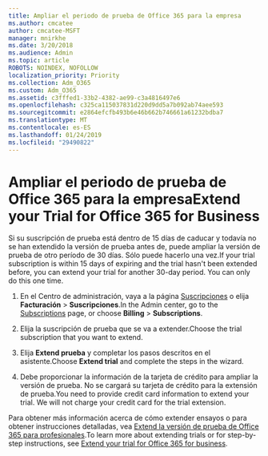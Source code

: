 ```yaml
---
title: Ampliar el periodo de prueba de Office 365 para la empresa
ms.author: cmcatee
author: cmcatee-MSFT
manager: mnirkhe
ms.date: 3/20/2018
ms.audience: Admin
ms.topic: article
ROBOTS: NOINDEX, NOFOLLOW
localization_priority: Priority
ms.collection: Adm_O365
ms.custom: Adm_O365
ms.assetid: c3fffed1-33b2-4382-ae99-c3a4816497e6
ms.openlocfilehash: c325ca115037831d220d9dd5a7b092ab74aee593
ms.sourcegitcommit: e2864efcfb493b6e46b662b746661a61232bdba7
ms.translationtype: MT
ms.contentlocale: es-ES
ms.lasthandoff: 01/24/2019
ms.locfileid: "29490822"
---
```

# <a name="extend-your-trial-for-office-365-for-business"></a><span data-ttu-id="2c8e9-102">Ampliar el periodo de prueba de Office 365 para la empresa</span><span class="sxs-lookup"><span data-stu-id="2c8e9-102">Extend your Trial for Office 365 for Business</span></span>

<span data-ttu-id="2c8e9-p101">Si su suscripción de prueba está dentro de 15 días de caducar y todavía no se han extendido la versión de prueba antes de, puede ampliar la versión de prueba de otro período de 30 días. Sólo puede hacerlo una vez.</span><span class="sxs-lookup"><span data-stu-id="2c8e9-p101">If your trial subscription is within 15 days of expiring and the trial hasn't been extended before, you can extend your trial for another 30-day period. You can only do this one time.</span></span>
  
1. <span data-ttu-id="2c8e9-105">En el Centro de administración, vaya a la página [Suscripciones](https://go.microsoft.com/fwlink/p/?linkid=842054) o elija **Facturación** \> **Suscripciones**.</span><span class="sxs-lookup"><span data-stu-id="2c8e9-105">In the Admin center, go to the [Subscriptions](https://go.microsoft.com/fwlink/p/?linkid=842054) page, or choose **Billing** \> **Subscriptions**.</span></span>
    
2. <span data-ttu-id="2c8e9-106">Elija la suscripción de prueba que se va a extender.</span><span class="sxs-lookup"><span data-stu-id="2c8e9-106">Choose the trial subscription that you want to extend.</span></span>
    
3. <span data-ttu-id="2c8e9-107">Elija **Extend prueba** y completar los pasos descritos en el asistente.</span><span class="sxs-lookup"><span data-stu-id="2c8e9-107">Choose **Extend trial** and complete the steps in the wizard.</span></span> 
    
4. <span data-ttu-id="2c8e9-p102">Debe proporcionar la información de la tarjeta de crédito para ampliar la versión de prueba. No se cargará su tarjeta de crédito para la extensión de prueba.</span><span class="sxs-lookup"><span data-stu-id="2c8e9-p102">You need to provide credit card information to extend your trial. We will not charge your credit card for the trial extension.</span></span>
    
<span data-ttu-id="2c8e9-110">Para obtener más información acerca de cómo extender ensayos o para obtener instrucciones detalladas, vea [Extend la versión de prueba de Office 365 para profesionales](https://support.office.com/article/75533195-f1f6-4c2c-8ceb-0b5597790d7b).</span><span class="sxs-lookup"><span data-stu-id="2c8e9-110">To learn more about extending trials or for step-by-step instructions, see [Extend your trial for Office 365 for business](https://support.office.com/article/75533195-f1f6-4c2c-8ceb-0b5597790d7b).</span></span>
  

